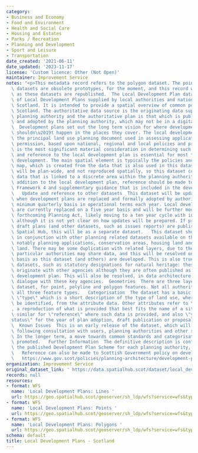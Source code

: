 ```yaml
---
category:
- Business and Economy
- Food and Environment
- Health and Social Care
- Housing and Estates
- Parks / Recreation
- Planning and Development
- Sport and Leisure
- Transportation
date_created: '2021-06-11'
date_updated: '2023-11-17'
license: 'Custom licence: Other (Not Open)'
maintainer: Improvement Service
notes: "<p>This metadata record refers to the polygon dataset. The point and polyline\
  \ datasets are obsolete prototypes, for the moment, and this record will be corrected\
  \ as these datasets are republished.  The Local Development Plan dataset is a composition\
  \ of Local Development Plans supplied by local authorities and national parks in\
  \ Scotland. It is intended to provide a spatial overview of common policies across\
  \ Scotland. The authoritative data source is the originating data supplied by the\
  \ planning authority and the authoritative plan is that which is published as approved\
  \ and adopted by the planning authority, which may not be in a digital format. \
  \  Development plans set out the long term vision for where development should and\
  \ shouldn\u2019t happen in the places they cover. The local development plan is\
  \ the principal land use planning document used in assessing applications for planning\
  \ permission, based upon national, regional and local policies and proposals. It\
  \ is the most significant material consideration in determining such applications\
  \ and reference to the local development plan is essential for most types of proposed\
  \ development. The main spatial element is typically the policies and proposals\
  \ map, which is created from the data that is also used in this dataset. Some policies\
  \ will be plan-wide, and not reproduced spatially, so this dataset contains policy\
  \ data that is linked to a discrete area within the planning authority area.   In\
  \ addition to the local development plan, reference should be made to National Planning\
  \ Framework 4 and supplementary guidance that is included in the development plan.\
  \   Update and reference to other datasets  This dataset will be updated as and\
  \ when development plans are replaced and formally adopted by authorities, on a\
  \ minimum quarterly basis in operational terms each year. Local development plans\
  \ are currently replaced on a five year basis and will be further modified by the\
  \ forthcoming Planning Act, likely moving to a ten year cycle with interim updates,\
  \ although it is not yet clear on how updates will be prepared. If proposed and\
  \ draft plans (and other datasets, such as issues reports) are published on the\
  \ Spatial Hub, this will be as a separate dataset.   This dataset should be used\
  \ in conjunction with other planning related datasets available on the Spatial Hub,\
  \ notably planning applications, conservation areas, housing land and employment\
  \ land. There may be some duplication with related layers, due to the ways that\
  \ particular authorities may share data, and this will be resolved on a layer-by-layer\
  \ basis as this dataset (and others) are developed. This is also true for some national\
  \ datasets, such as statutory designations for natural heritage: these typically\
  \ originate with other agencies although they are often published as part of a local\
  \ development plan. This will also be resolved, in data architecture terms, through\
  \ dialogue with these key agencies.  Geometries  There are three layers within this\
  \ dataset, for point, polyline and polygon features. Not all authorities capture\
  \ all three feature types.   Categorisation  The dataset has a basic taxonomy of\
  \ \"type\" which is a short description of the type of land use, where this can\
  \ be identified, from the attribute data. Other attributes refer to \"feature_name\"\
  , a reproduction of what is provided that best fits the name of a site or area,\
  \ similar for \"reference\" where such data is provided, and also \"year\" and \"\
  status\" for the year of plan adoption, draft publication or proposal or similar.\
  \  Known Issues  This is an early release of the dataset, which will change further\
  \ following consultation with users, planning authorities and other stakeholders.\
  \ In the longer term, a move towards common standards and categorisation will be\
  \ promoted.   Further Information  The definitive description is contained within\
  \ the published Development Plan Scheme for each planning authority, available online.\
  \   Reference can also be made to Scottish Government policy on development plans:\
  \   https://www.gov.scot/policies/planning-architecture/development-plans/</p>"
organization: Improvement Service
original_dataset_link: ' https://data.spatialhub.scot/dataset/local_development_plans-is'
records: null
resources:
- format: WFS
  name: 'Local Development Plans: Lines '
  url: https://geo.spatialhub.scot/geoserver/sh_ldp/wfs?service=wfs&typeName=sh_ldp:pub_ldplin
- format: WFS
  name: 'Local Development Plans: Points '
  url: https://geo.spatialhub.scot/geoserver/sh_ldp/wfs?service=wfs&typeName=sh_ldp:pub_ldppnt
- format: WFS
  name: 'Local Development Plans: Polygons '
  url: https://geo.spatialhub.scot/geoserver/sh_ldp/wfs?service=wfs&typeName=sh_ldp:pub_ldppol
schema: default
title: Local Development Plans - Scotland
---
```

